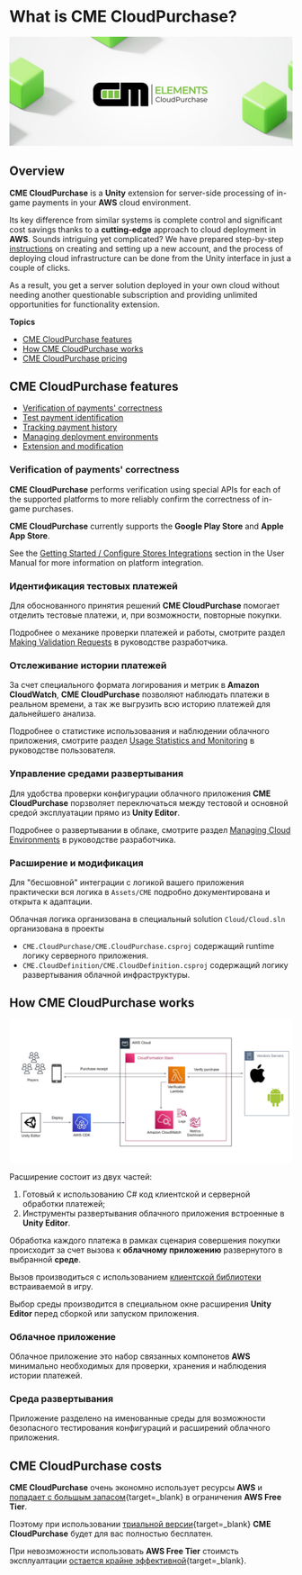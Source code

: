 # What is CME CloudPurchase?

![CME CloudPurchase](assets/hero.png)

## <a id="overview"></a> Overview

**CME CloudPurchase** is a **Unity** extension for server-side processing of in-game payments in your **AWS** cloud environment.

Its key difference from similar systems is complete control and significant cost savings thanks to a **cutting-edge** approach to cloud deployment in **AWS**. Sounds intriguing yet complicated? We have prepared step-by-step [instructions](user_guide/getting_started.md) on creating and setting up a new account, and the process of deploying cloud infrastructure can be done from the Unity interface in just a couple of clicks.


As a result, you get a server solution deployed in your own cloud without needing another questionable subscription and providing unlimited opportunities for functionality extension.

**Topics**

- [CME CloudPurchase features](#features)
- [How CME CloudPurchase works](#how-it-works)
- [CME CloudPurchase pricing](#pricing)

## <a id="features"></a> CME CloudPurchase features

- [Verification of payments' correctness](#feature-1)
- [Test payment identification](#feature-2)
- [Tracking payment history](#feature-3)
- [Managing deployment environments](#feature-4)
- [Extension and modification](#feature-5)

### <a id="feature-1"></a> Verification of payments' correctness

**CME CloudPurchase** performs verification using special APIs for each of the supported platforms to more reliably confirm the correctness of in-game purchases.

**CME CloudPurchase** currently supports the **Google Play Store** and **Apple App Store**.

See the [Getting Started / Configure Stores Integrations](user_guide/getting_started.md#stores) section in the User Manual for more information on platform integration.


### <a id="feature-2"></a> Идентификация тестовых платежей

Для обоснованного принятия решений **CME CloudPurchase** помогает отделить тестовые платежи, и, при возможности, повторные покупки.

Подробнее о механике проверки платежей и работы, смотрите раздел [Making Validation Requests](user_guide/making_validation_requests.md) в руководстве разработчика.

### <a id="feature-3"></a> Отслеживание истории платежей

За счет специального формата логирования и метрик в **Amazon CloudWatch**, **CME CloudPurchase** позволяют наблюдать платежи в реальном времени, а так же выгрузить всю историю платежей для дальнейшего анализа.

Подробнее о статистике использоваания и наблюдении облачного приложения, смотрите раздел [Usage Statistics and Monitoring](user_guide/usage_statistics.md) в руководстве пользователя.

### <a id="feature-4"></a> Управление средами развертывания

Для удобства проверки конфигурации облачного приложения **CME CloudPurchase** порзволяет переключаться между тестовой и основной средой эксплуатации прямо из **Unity Editor**.

Подробнее о развертывании в облаке, смотрите раздел [Managing Cloud Environments](user_guide/managing_cloud_environments.md) в руководстве разработчика.

### <a id="feature-5"></a> Расширение и модификация

Для "бесшовной" интеграции с логикой вашего приложения практически вся логика в `Assets/CME` подробно документирована и открыта к адаптации. 

Облачная логика организована в специальный solution `Cloud/Cloud.sln` организована в проекты 

- `CME.CloudPurchase/CME.CloudPurchase.csproj` содержащий runtime логику серверного приложения.
- `CME.CloudDefinition/CME.CloudDefinition.csproj` содержащий логику развертывания облачной инфраструктуры.

## <a id="how-it-works"></a> How CME CloudPurchase works

![!](assets/architecture.jpg)

Расширение состоит из двух частей:

1. Готовый к использованию C# код клиентской и серверной обработки платежей;
2. Инструменты развертывания облачного приложения встроенные в **Unity Editor**.

Обработка каждого платежа в рамках сценария совершения покупки происходит за счет вызова к **облачному приложению** развернутого в выбранной **среде**.

Вызов производиться с использованием [клиентской библиотеки](api_reference/namespaces.md) встраиваемой в игру.

Выбор среды производится в специальном окне расширения **Unity Editor** перед сборкой или запуском приложения.

### Облачное приложение

Облачное приложение это набор связанных компонетов **AWS** минимально необходимых для проверки, хранения и наблюдения истории платежей.

### Среда развертывания

Приложение разделено на именованные среды для возможности безопасного тестирования конфигураций и расширений облачного приложения.

## <a id="costs"></a> CME CloudPurchase costs

**CME CloudPurchase** очень экономно использует ресурсы **AWS** и [попадает с большым запасом](https://calculator.aws/#/estimate?id=173c99261f287852c34cb50214c1fe6c34f4e14b){target=_blank} в ограничения **AWS Free Tier**.

Поэтому при использовании [триальной версии](https://assetstore.unity.com/preview/224130/709634){target=_blank} **CME CloudPurchase** будет для вас полностью бесплатен.

При невозможности использовать **AWS Free Tier** стоимсть эксплуалтации [остается крайне эффективной](https://calculator.aws/#/estimate?id=4146e963f41967449d736e1a9b1d80cadda074a1){target=_blank}. 
